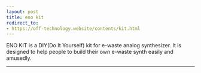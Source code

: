 ```yaml
---
layout: post
title: eno kit
redirect_to:
- https://off-technology.website/contents/kit.html
---
```


ENO KIT is a DIY(Do It Yourself) kit for e-waste analog synthesizer. 
It is designed to help people to build their own e-waste synth easily and amusedly.

***
